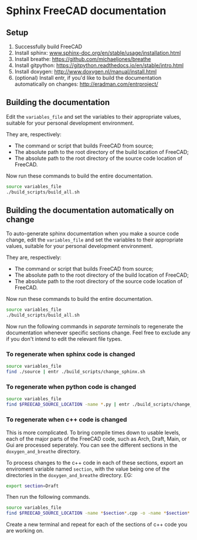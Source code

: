 # Sphinx FreeCAD documentation

## Setup

1) Successfully build FreeCAD
2) Install sphinx: www.sphinx-doc.org/en/stable/usage/installation.html
3) Install breathe: https://github.com/michaeljones/breathe
4) Install gitpython: https://gitpython.readthedocs.io/en/stable/intro.html
4) Install doxygen: http://www.doxygen.nl/manual/install.html
5) (optional) Install entr, if you'd like to build the documentation
   automatically on changes: http://eradman.com/entrproject/

## Building the documentation

Edit the `variables_file` and set the variables to their appropriate values,
suitable for your personal development environment.

They are, respectively:

- The command or script that builds FreeCAD from source;
- The absolute path to the root directory of the build location of FreeCAD;
- The absolute path to the root directory of the source code location of
  FreeCAD.

Now run these commands to build the entire documentation.

```bash
source variables_file
./build_scripts/build_all.sh
```

## Building the documentation automatically on change

To auto-generate sphinx documentation when you make a source code change, edit
the `variables_file` and set the variables to their appropriate values,
suitable for your personal development environment.

They are, respectively:

- The command or script that builds FreeCAD from source;
- The absolute path to the root directory of the build location of FreeCAD;
- The absolute path to the root directory of the source code location of
  FreeCAD.

Now run these commands to build the entire documentation.

```bash
source variables_file
./build_scripts/build_all.sh
```

Now run the following commands in *separate terminals* to regenerate the
documentation whenever specific sections change. Feel free to exclude any if
you don't intend to edit the relevant file types.

### To regenerate when sphinx code is changed

```bash
source variables_file
find ./source | entr ./build_scripts/change_sphinx.sh
```

### To regenerate when python code is changed

```bash
source variables_file
find $FREECAD_SOURCE_LOCATION -name *.py | entr ./build_scripts/change_python.sh
```

### To regenerate when c++ code is changed

This is more complicated. To bring compile times down to usable levels, each of
the major parts of the FreeCAD code, such as Arch, Draft, Main, or Gui are
processed seperately. You can see the different sections in the
`doxygen_and_breathe` directory.

To process changes to the c++ code in each of these sections, export an
enviroment variable named `section`, with the value being one of the
directories in the `doxygen_and_breathe` directory. EG:

```bash
export section=Draft
```

Then run the following commands.

```bash
source variables_file
find $FREECAD_SOURCE_LOCATION -name *$section*.cpp -o -name *$section*.h -o -name *$section*.dox | entr ./build_scripts/change_cpp.sh $section
```

Create a new terminal and repeat for each of the sections of c++ code you are
working on.
